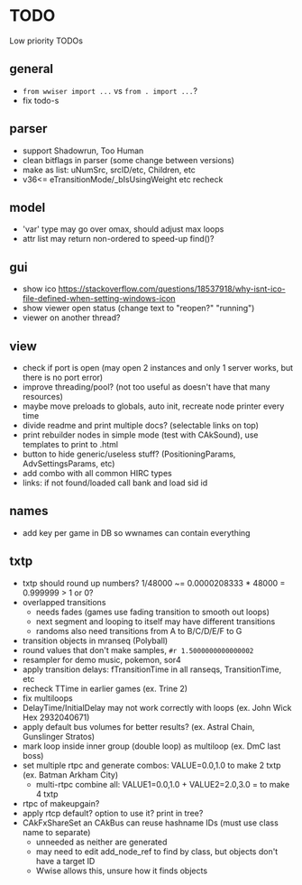 # TODO
Low priority TODOs

## general
- `from wwiser import ...` vs `from . import ...`?
- fix todo-s 

## parser
- support Shadowrun, Too Human
- clean bitflags in parser (some change between versions)
- make as list: uNumSrc, srcID/etc, Children, etc
- v36<= eTransitionMode/_bIsUsingWeight etc recheck

## model
- 'var' type may go over omax, should adjust max loops
- attr list may return non-ordered to speed-up find()?

## gui
- show ico https://stackoverflow.com/questions/18537918/why-isnt-ico-file-defined-when-setting-windows-icon
- show viewer open status (change text to "reopen?" "running")
- viewer on another thread?

## view
- check if port is open (may open 2 instances and only 1 server works, but there is no port error)
- improve threading/pool? (not too useful as doesn't have that many resources)
- maybe move preloads to globals, auto init, recreate node printer every time
- divide readme and print multiple docs? (selectable links on top)
- print rebuilder nodes in simple mode (test with CAkSound), use templates to print to .html
- button to hide generic/useless stuff? (PositioningParams, AdvSettingsParams, etc)
- add combo with all common HIRC types
- links: if not found/loaded call bank and load sid id

## names
- add key per game in DB so wwnames can contain everything

## txtp
- txtp should round up numbers? 1/48000 ~= 0.0000208333 * 48000 = 0.999999 > 1 or 0?
- overlapped transitions
  - needs fades (games use fading transition to smooth out loops)
  - next segment and looping to itself may have different transitions
  - randoms also need transitions from A to B/C/D/E/F to G
- transition objects in mranseq (Polyball)
- round values that don't make samples, `#r 1.5000000000000002`
- resampler for demo music, pokemon, sor4
- apply transition delays: fTransitionTime in all ranseqs, TransitionTime, etc
- recheck TTime in earlier games (ex. Trine 2)
- fix multiloops
- DelayTime/InitialDelay may not work correctly with loops (ex. John Wick Hex 2932040671)
- apply default bus volumes for better results? (ex. Astral Chain, Gunslinger Stratos)
- mark loop inside inner group (double loop) as multiloop (ex. DmC last boss)
- set multiple rtpc and generate combos: VALUE=0.0,1.0 to make 2 txtp (ex. Batman Arkham City)
  - multi-rtpc combine all: VALUE1=0.0,1.0 + VALUE2=2.0,3.0 = to make 4 txtp
- rtpc of makeupgain?
- apply rtcp default? option to use it? print in tree?
- CAkFxShareSet an CAkBus can reuse hashname IDs (must use class name to separate)
  - unneeded as neither are generated
  - may need to edit add_node_ref to find by class, but objects don't have a target ID
  - Wwise allows this, unsure how it finds objects

